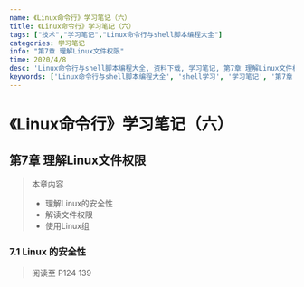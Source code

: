 ```yaml
---
name: 《Linux命令行》学习笔记（六）
title: 《Linux命令行》学习笔记（六）
tags: ["技术","学习笔记","Linux命令行与shell脚本编程大全"]
categories: 学习笔记
info: "第7章 理解Linux文件权限"
time: 2020/4/8
desc: 'Linux命令行与shell脚本编程大全, 资料下载, 学习笔记, 第7章 理解Linux文件权限'
keywords: ['Linux命令行与shell脚本编程大全', 'shell学习', '学习笔记', '第7章 理解Linux文件权限']
---
```


# 《Linux命令行》学习笔记（六）

## 第7章 理解Linux文件权限

> 本章内容
>
> - 理解Linux的安全性
> - 解读文件权限
> - 使用Linux组

### 7.1 Linux 的安全性





> 阅读至 P124 139





